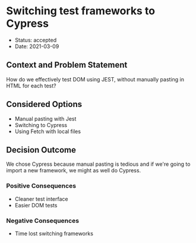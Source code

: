 # Switching test frameworks to Cypress

- Status: accepted
- Date: 2021-03-09


## Context and Problem Statement

How do we effectively test DOM using JEST, without manually pasting in HTML for each test?

## Considered Options

- Manual pasting with Jest
- Switching to Cypress
- Using Fetch with local files

## Decision Outcome

We chose Cypress because manual pasting is tedious and if we're going to import a new framework, we might as well do Cypress.

### Positive Consequences <!-- optional -->

- Cleaner test interface
- Easier DOM tests

### Negative Consequences <!-- optional -->

- Time lost switching frameworks
